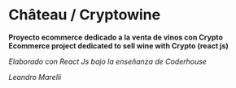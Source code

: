 # Château / Cryptowine 

**Proyecto ecommerce dedicado a la venta de vinos con Crypto**
**Ecommerce project dedicated to sell wine with Crypto (react js)**

*Elaborado con React Js bajo la enseñanza de Coderhouse*



*Leandro Marelli*
